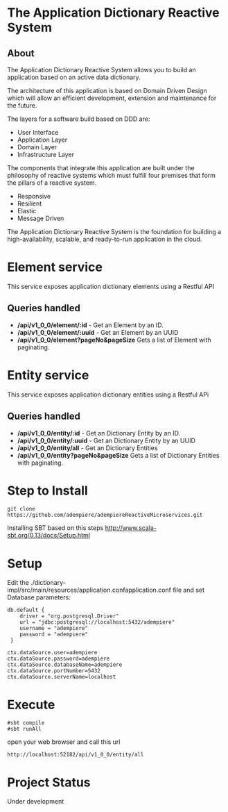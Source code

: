 # The Application Dictionary Reactive System 

## About 

The Application Dictionary Reactive System allows you to build an application based on an active data dictionary.

The architecture of this application is based on Domain Driven Design which will allow an efficient development, extension and maintenance for the future.

The layers for a software build based on DDD are:

- User Interface
- Application Layer
- Domain Layer
- Infrastructure Layer

The components that integrate this application are built under the philosophy of reactive systems which must fulfill four premises that form the pillars of a reactive system.

- Responsive 
- Resilient 
- Elastic 
- Message Driven
	
The Application Dictionary Reactive System is the foundation for building a high-availability, scalable, and ready-to-run application in the cloud.


# Element service

This service exposes application dictionary elements using a Restful API

## Queries handled

* **/api/v1_0_0/element/:id** - Get an Element by an ID.
* **/api/v1_0_0/element/:uuid** - Get an Element by an UUID
* **/api/v1_0_0/element?pageNo&pageSize** Gets a list of Element with paginating.

# Entity service

This service exposes application dictionary entities using a Restful APi

## Queries handled

* **/api/v1_0_0/entity/:id** - Get an Dictionary Entity by an ID.
* **/api/v1_0_0/entity/:uuid** - Get an Dictionary Entity by an UUID
* **/api/v1_0_0/entity/all** - Get an Dictionary Entities 
* **/api/v1_0_0/entity?pageNo&pageSize** Gets a list of Dictionary Entities with paginating.

# Step to Install

    git clone  https://github.com/adempiere/adempiereReactiveMicroservices.git
        
Installing SBT based on this steps http://www.scala-sbt.org/0.13/docs/Setup.html
    
# Setup 
    
Edit the ./dictionary-impl/src/main/resources/application.confapplication.conf file and set Database parameters:
 
    db.default {
        driver = "org.postgresql.Driver"
        url = "jdbc:postgresql://localhost:5432/adempiere"
        username = "adempiere"
        password = "adempiere"
     }

    ctx.dataSource.user=adempiere
    ctx.dataSource.password=adempiere
    ctx.dataSource.databaseName=adempiere
    ctx.dataSource.portNumber=5432
    ctx.dataSource.serverName=localhost
# Execute 

    #sbt compile
    #sbt runAll
    
open your web browser and call this url

    http://localhost:52182/api/v1_0_0/entity/all

# Project Status

Under development
